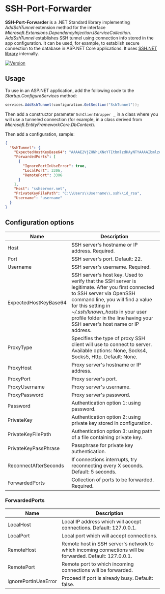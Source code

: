# SSH-Port-Forwarder
**SSH-Port-Forwarder** is a .NET Standard library implementing *AddSshTunnel* extension method for the interface *Microsoft.Extensions.DependencyInjection.IServiceCollection*. *AddSshTunnel* establishes SSH tunnel using connection info stored in the app configuration. It can be used, for example, to establish secure connection to the database in ASP.NET Core applications. It uses [SSH.NET library](https://github.com/sshnet/SSH.NET/) internally.

[![Version](https://img.shields.io/nuget/vpre/SshPortForwarder.svg)](https://www.nuget.org/packages/SshPortForwarder)

## Usage

To use in an ASP.NET application, add the following code to the *Startup.ConfigureServices* method:
```cs
services.AddSshTunnel(configuration.GetSection("SshTunnel"));
```

Then add a constructor parameter `SshClientWrapper _` in a class where you will use a tunneled connection (for example, in a class derived from *Microsoft.EntityFrameworkCore.DbContext*).

Then add a configuration, sample:
```json
{
  "SshTunnel": {
    "ExpectedHostKeyBase64": "AAAAE2VjZHNhLXNoYTItbmlzdHAyNTYAAAAIbmlzdHAyNTYAAABBBIE154JCCcw7PeuX/z2MiIX0u9BFeVpn4ZDUGVZVzUZcsFKfrC01vQAw/fzns7u6LfoxjuNgL6ZXKdcZY/AtZNU=",
    "ForwardedPorts": [
      {
        "IgnorePortInUseError": true,
        "LocalPort": 3306,
        "RemotePort": 3306
      }
    ],
    "Host": "sshserver.net",
    "PrivateKeyFilePath": "C:\\Users\\Username\\.ssh\\id_rsa",
    "Username": "username"
  }
}
```

## Configuration options

| Name | Description |
| --- | --- |
| Host | SSH server's hostname or IP address. Required. |
| Port | SSH server's port. Default: 22. |
| Username | SSH server's username. Required. |
| ExpectedHostKeyBase64 | SSH server's host key. Used to verify that the SSH server is legitimate. After you first connected to SSH server via OpenSSH command line, you will find a value for this setting in *~/.ssh/known_hosts* in your user profile folder in the line having your SSH server's host name or IP address. |
| ProxyType | Specifies the type of proxy SSH client will use to connect to server. Available options: None, Socks4, Socks5, Http. Default: None. |
| ProxyHost | Proxy server's hostname or IP address. |
| ProxyPort | Proxy server's port. |
| ProxyUsername | Proxy server's username. |
| ProxyPassword | Proxy server's password. |
| Password | Authentication option 1: using password. |
| PrivateKey | Authentication option 2: using private key stored in configuration. |
| PrivateKeyFilePath | Authentication option 3: using path of a file containing private key. |
| PrivateKeyPassPhrase | Passphrase for private key authentication. |
| ReconnectAfterSeconds | If connections interrupts, try reconnecting every X seconds. Default: 5 seconds. |
| ForwardedPorts | Collection of ports to be forwarded. Required. |

### **ForwardedPorts**

| Name | Description |
| --- | --- |
| LocalHost | Local IP address which will accept connections. Default: 127.0.0.1. |
| LocalPort | Local port which will accept connections. |
| RemoteHost | Remote host in SSH server's network to which incoming connections will be forwarded. Default: 127.0.0.1. |
| RemotePort | Remote port to which incoming connections will be forwarded. |
| IgnorePortInUseError | Proceed if port is already busy. Default: false. |
